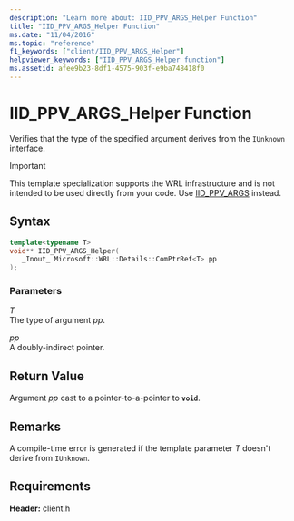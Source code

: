 ```yaml
---
description: "Learn more about: IID_PPV_ARGS_Helper Function"
title: "IID_PPV_ARGS_Helper Function"
ms.date: "11/04/2016"
ms.topic: "reference"
f1_keywords: ["client/IID_PPV_ARGS_Helper"]
helpviewer_keywords: ["IID_PPV_ARGS_Helper function"]
ms.assetid: afee9b23-8df1-4575-903f-e9ba748418f0
---
```

# IID_PPV_ARGS_Helper Function

Verifies that the type of the specified argument derives from the `IUnknown` interface.

> [!IMPORTANT]
> This template specialization supports the WRL infrastructure and is not intended to be used directly from your code. Use [IID_PPV_ARGS](/windows/win32/api/combaseapi/nf-combaseapi-iid_ppv_args) instead.

## Syntax

```cpp
template<typename T>
void** IID_PPV_ARGS_Helper(
   _Inout_ Microsoft::WRL::Details::ComPtrRef<T> pp
);
```

### Parameters

*T*<br/>
The type of argument *pp*.

*pp*<br/>
A doubly-indirect pointer.

## Return Value

Argument *pp* cast to a pointer-to-a-pointer to **`void`**.

## Remarks

A compile-time error is generated if the template parameter *T* doesn't derive from `IUnknown`.

## Requirements

**Header:** client.h
